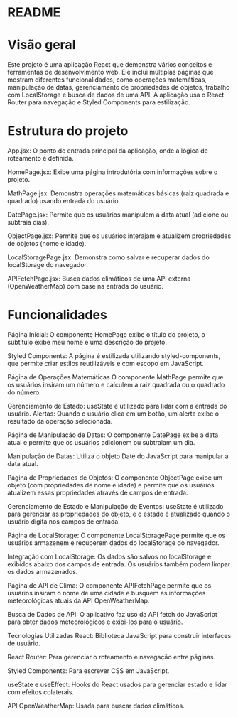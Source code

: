 # README

# Visão geral
Este projeto é uma aplicação React que demonstra vários conceitos e ferramentas de desenvolvimento web. Ele inclui múltiplas páginas que mostram diferentes funcionalidades, como operações matemáticas, manipulação de datas, gerenciamento de propriedades de objetos, trabalho com LocalStorage e busca de dados de uma API. A aplicação usa o React Router para navegação e Styled Components para estilização.

# Estrutura do projeto

App.jsx: O ponto de entrada principal da aplicação, onde a lógica de roteamento é definida. 

HomePage.jsx: Exibe uma página introdutória com informações sobre o projeto. 

MathPage.jsx: Demonstra operações matemáticas básicas (raiz quadrada e quadrado) usando entrada do usuário. 

DatePage.jsx: Permite que os usuários manipulem a data atual (adicione ou subtraia dias). 

ObjectPage.jsx: Permite que os usuários interajam e atualizem propriedades de objetos (nome e idade). 

LocalStoragePage.jsx: Demonstra como salvar e recuperar dados do localStorage do navegador. 

APIFetchPage.jsx: Busca dados climáticos de uma API externa (OpenWeatherMap) com base na entrada do usuário.

# Funcionalidades

Página Inicial: O componente HomePage exibe o título do projeto, o subtítulo exibe meu nome e uma descrição do projeto.

Styled Components: A página é estilizada utilizando styled-components, que permite criar estilos reutilizáveis e com escopo em JavaScript.

Página de Operações Matemáticas O componente MathPage permite que os usuários insiram um número e calculem a raiz quadrada ou o quadrado do número.

Gerenciamento de Estado: useState é utilizado para lidar com a entrada do usuário. Alertas: Quando o usuário clica em um botão, um alerta exibe o resultado da operação selecionada.

Página de Manipulação de Datas: O componente DatePage exibe a data atual e permite que os usuários adicionem ou subtraiam um dia.

Manipulação de Datas: Utiliza o objeto Date do JavaScript para manipular a data atual.

Página de Propriedades de Objetos: O componente ObjectPage exibe um objeto (com propriedades de nome e idade) e permite que os usuários atualizem essas propriedades através de campos de entrada.

Gerenciamento de Estado e Manipulação de Eventos: useState é utilizado para gerenciar as propriedades do objeto, e o estado é atualizado quando o usuário digita nos campos de entrada.

Página de LocalStorage: O componente LocalStoragePage permite que os usuários armazenem e recuperem dados do localStorage do navegador.

Integração com LocalStorage: Os dados são salvos no localStorage e exibidos abaixo dos campos de entrada. Os usuários também podem limpar os dados armazenados.

Página de API de Clima: O componente APIFetchPage permite que os usuários insiram o nome de uma cidade e busquem as informações meteorológicas atuais da API OpenWeatherMap.

Busca de Dados de API: O aplicativo faz uso da API fetch do JavaScript para obter dados meteorológicos e exibi-los para o usuário.

Tecnologias Utilizadas React: Biblioteca JavaScript para construir interfaces de usuário. 

React Router: Para gerenciar o roteamento e navegação entre páginas. 

Styled Components: Para escrever CSS em JavaScript. 

useState e useEffect: Hooks do React usados para gerenciar estado e lidar com efeitos colaterais. 

API OpenWeatherMap: Usada para buscar dados climáticos.
